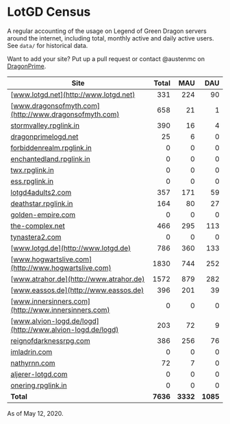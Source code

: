 # LotGD Census
A regular accounting of the usage on Legend of Green Dragon servers around the internet, including total, monthly active and daily active users. See `data/` for historical data.

Want to add your site? Put up a pull request or contact @austenmc on [DragonPrime](http://dragonprime.net).


Site | Total | MAU | DAU
--- | ---:| ---:| ---:
[www.lotgd.net](http://www.lotgd.net)|331|224|90
[www.dragonsofmyth.com](http://www.dragonsofmyth.com)|658|21|1
[stormvalley.rpglink.in](http://stormvalley.rpglink.in)|390|16|4
[dragonprimelogd.net](http://dragonprimelogd.net)|25|6|0
[forbiddenrealm.rpglink.in](http://forbiddenrealm.rpglink.in)|0|0|0
[enchantedland.rpglink.in](http://enchantedland.rpglink.in)|0|0|0
[twx.rpglink.in](http://twx.rpglink.in)|0|0|0
[ess.rpglink.in](http://ess.rpglink.in)|0|0|0
[lotgd4adults2.com](http://lotgd4adults2.com)|357|171|59
[deathstar.rpglink.in](http://deathstar.rpglink.in)|164|80|27
[golden-empire.com](http://golden-empire.com)|0|0|0
[the-complex.net](http://the-complex.net)|466|295|113
[tynastera2.com](http://tynastera2.com)|0|0|0
[www.lotgd.de](http://www.lotgd.de)|786|360|133
[www.hogwartslive.com](http://www.hogwartslive.com)|1830|744|252
[www.atrahor.de](http://www.atrahor.de)|1572|879|282
[www.eassos.de](http://www.eassos.de)|396|201|39
[www.innersinners.com](http://www.innersinners.com)|0|0|0
[www.alvion-logd.de/logd](http://www.alvion-logd.de/logd)|203|72|9
[reignofdarknessrpg.com](http://reignofdarknessrpg.com)|386|256|76
[imladrin.com](http://imladrin.com)|0|0|0
[nathyrnn.com](http://nathyrnn.com)|72|7|0
[aljerer-lotgd.com](http://aljerer-lotgd.com)|0|0|0
[onering.rpglink.in](http://onering.rpglink.in)|0|0|0
**Total**|**7636**|**3332**|**1085**

As of May 12, 2020.
